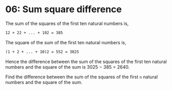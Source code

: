 # 06: Sum square difference

The sum of the squares of the first ten natural numbers is,

``` txt
12 + 22 + ... + 102 = 385
```

The square of the sum of the first ten natural numbers is,

``` txt
(1 + 2 + ... + 10)2 = 552 = 3025
```

Hence the difference between the sum of the squares of the first ten natural numbers and the square of the sum is 3025 − 385 = 2640.

Find the difference between the sum of the squares of the first `n` natural numbers and the square of the sum.
